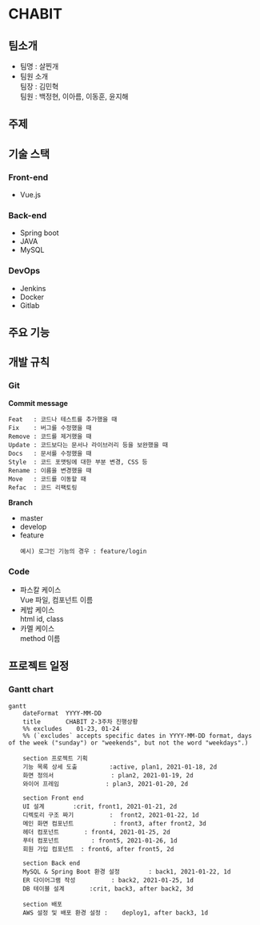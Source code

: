 # CHABIT

## 팀소개

- 팀명 : 살찐개
- 팀원 소개  
   팀장 : 김민혁  
   팀원 : 백정현, 이아름, 이동훈, 윤지해

## 주제

## 기술 스택

### Front-end

- Vue.js

### Back-end

- Spring boot
- JAVA
- MySQL

### DevOps

- Jenkins
- Docker
- Gitlab

## 주요 기능

## 개발 규칙

### Git

**Commit message**

```
Feat   : 코드나 테스트를 추가했을 때
Fix    : 버그를 수정했을 때
Remove : 코드를 제거했을 때
Update : 코드보다는 문서나 라이브러리 등을 보완했을 때
Docs   : 문서를 수정했을 때
Style  : 코드 포맷팅에 대한 부분 변경, CSS 등
Rename : 이름을 변경했을 때
Move   : 코드를 이동할 때
Refac  : 코드 리팩토링
```

**Branch**

- master
- develop
- feature
  ```
  예시) 로그인 기능의 경우 : feature/login
  ```

### Code

- 파스칼 케이스  
   Vue 파일, 컴포넌트 이름
- 케밥 케이스  
   html id, class
- 카멜 케이스  
   method 이름

## 프로젝트 일정

### Gantt chart

```mermaid
gantt
    dateFormat  YYYY-MM-DD
    title       CHABIT 2-3주차 진행상황
    %% excludes    01-23, 01-24
    %% (`excludes` accepts specific dates in YYYY-MM-DD format, days of the week ("sunday") or "weekends", but not the word "weekdays".)

    section 프로젝트 기획
    기능 목록 상세 도출			:active, plan1, 2021-01-18, 2d
    화면 정의서				  : plan2, 2021-01-19, 2d
    와이어 프레임             : plan3, 2021-01-20, 2d

	section Front end
    UI 설계      	 :crit, front1, 2021-01-21, 2d
    디렉토리 구조 짜기		  	:  front2, 2021-01-22, 1d
    메인 화면 컴포넌트		 	 : front3, after front2, 3d
    헤더 컴포넌트   	  : front4, 2021-01-25, 2d
    푸터 컴포넌트         : front5, 2021-01-26, 1d
    회원 가입 컴포넌트  : front6, after front5, 2d

    section Back end
    MySQL & Spring Boot 환경 설정     	 : back1, 2021-01-22, 1d
    ER 다이어그램 작성     	 : back2, 2021-01-25, 1d
    DB 테이블 설계		:crit, back3, after back2, 3d

    section 배포
    AWS 설정 및 배포 환경 설정 :    deploy1, after back3, 1d
```
